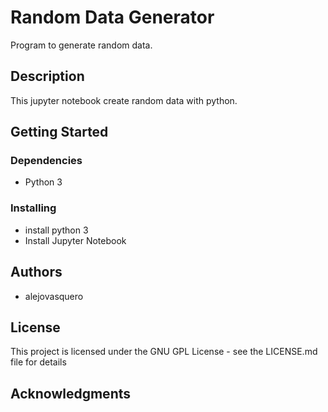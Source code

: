 # Random Data Generator

Program to generate random data.

## Description

This jupyter notebook create random data with python.

## Getting Started

### Dependencies

* Python 3

### Installing

* install python 3
* Install Jupyter Notebook

## Authors

* alejovasquero

## License

This project is licensed under the GNU  GPL License - see the LICENSE.md file for details

## Acknowledgments

